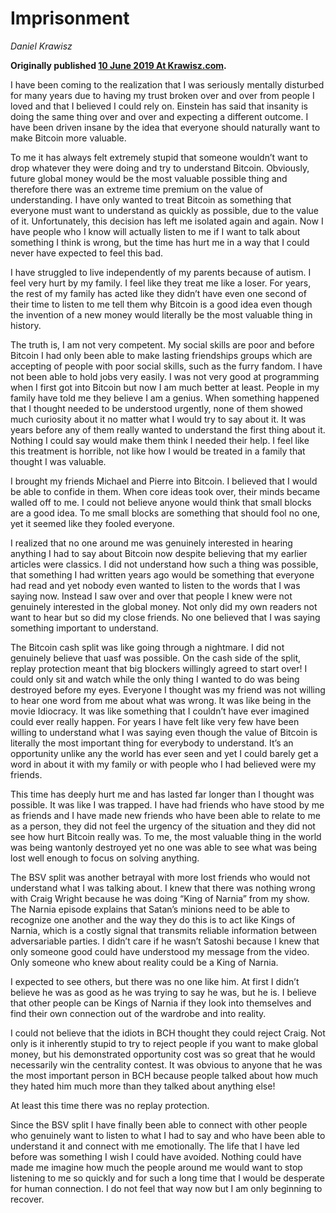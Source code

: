 # Imprisonment

_Daniel Krawisz_

**Originally published [10 June 2019 At Krawisz.com](http://krawisz.com/imprisonment).**

I have been coming to the realization that I was seriously mentally disturbed for many years due to having my trust broken over and over from people I loved and that I believed I could rely on. Einstein has said that insanity is doing the same thing over and over and expecting a different outcome. I have been driven insane by the idea that everyone should naturally want to make Bitcoin more valuable.

To me it has always felt extremely stupid that someone wouldn’t want to drop whatever they were doing and try to understand Bitcoin. Obviously, future global money would be the most valuable possible thing and therefore there was an extreme time premium on the value of understanding. I have only wanted to treat Bitcoin as something that everyone must want to understand as quickly as possible, due to the value of it. Unfortunately, this decision has left me isolated again and again. Now I have people who I know will actually listen to me if I want to talk about something I think is wrong, but the time has hurt me in a way that I could never have expected to feel this bad.

I have struggled to live independently of my parents because of autism. I feel very hurt by my family. I feel like they treat me like a loser. For years, the rest of my family has acted like they didn’t have even one second of their time to listen to me tell them why Bitcoin is a good idea even though the invention of a new money would literally be the most valuable thing in history.

The truth is, I am not very competent. My social skills are poor and before Bitcoin I had only been able to make lasting friendships groups which are accepting of people with poor social skills, such as the furry fandom. I have not been able to hold jobs very easily. I was not very good at programming when I first got into Bitcoin but now I am much better at least. People in my family have told me they believe I am a genius. When something happened that I thought needed to be understood urgently, none of them showed much curiosity about it no matter what I would try to say about it. It was years before any of them really wanted to understand the first thing about it. Nothing I could say would make them think I needed their help. I feel like this treatment is horrible, not like how I would be treated in a family that thought I was valuable.

I brought my friends Michael and Pierre into Bitcoin. I believed that I would be able to confide in them. When core ideas took over, their minds became walled off to me. I could not believe anyone would think that small blocks are a good idea. To me small blocks are something that should fool no one, yet it seemed like they fooled everyone.

I realized that no one around me was genuinely interested in hearing anything I had to say about Bitcoin now despite believing that my earlier articles were classics. I did not understand how such a thing was possible, that something I had written years ago would be something that everyone had read and yet nobody even wanted to listen to the words that I was saying now. Instead I saw over and over that people I knew were not genuinely interested in the global money. Not only did my own readers not want to hear but so did my close friends. No one believed that I was saying something important to understand.

The Bitcoin cash split was like going through a nightmare. I did not genuinely believe that uasf was possible. On the cash side of the split, replay protection meant that big blockers willingly agreed to start over! I could only sit and watch while the only thing I wanted to do was being destroyed before my eyes. Everyone I thought was my friend was not willing to hear one word from me about what was wrong. It was like being in the movie Idiocracy. It was like something that I couldn’t have ever imagined could ever really happen. For years I have felt like very few have been willing to understand what I was saying even though the value of Bitcoin is literally the most important thing for everybody to understand. It’s an opportunity unlike any the world has ever seen and yet I could barely get a word in about it with my family or with people who I had believed were my friends.

This time has deeply hurt me and has lasted far longer than I thought was possible. It was like I was trapped. I have had friends who have stood by me as friends and I have made new friends who have been able to relate to me as a person, they did not feel the urgency of the situation and they did not see how hurt Bitcoin really was. To me, the most valuable thing in the world was being wantonly destroyed yet no one was able to see what was being lost well enough to focus on solving anything.

The BSV split was another betrayal with more lost friends who would not understand what I was talking about. I knew that there was nothing wrong with Craig Wright because he was doing “King of Narnia” from my show. The Narnia episode explains that Satan’s minions need to be able to recognize one another and the way they do this is to act like Kings of Narnia, which is a costly signal that transmits reliable information between adversariable parties. I didn’t care if he wasn’t Satoshi because I knew that only someone good could have understood my message from the video. Only someone who knew about reality could be a King of Narnia.

I expected to see others, but there was no one like him. At first I didn’t believe he was as good as he was trying to say he was, but he is. I believe that other people can be Kings of Narnia if they look into themselves and find their own connection out of the wardrobe and into reality.

I could not believe that the idiots in BCH thought they could reject Craig. Not only is it inherently stupid to try to reject people if you want to make global money, but his demonstrated opportunity cost was so great that he would necessarily win the centrality contest. It was obvious to anyone that he was the most important person in BCH because people talked about how much they hated him much more than they talked about anything else!

At least this time there was no replay protection.

Since the BSV split I have finally been able to connect with other people who genuinely want to listen to what I had to say and who have been able to understand it and connect with me emotionally. The life that I have led before was something I wish I could have avoided. Nothing could have made me imagine how much the people around me would want to stop listening to me so quickly and for such a long time that I would be desperate for human connection. I do not feel that way now but I am only beginning to recover.
